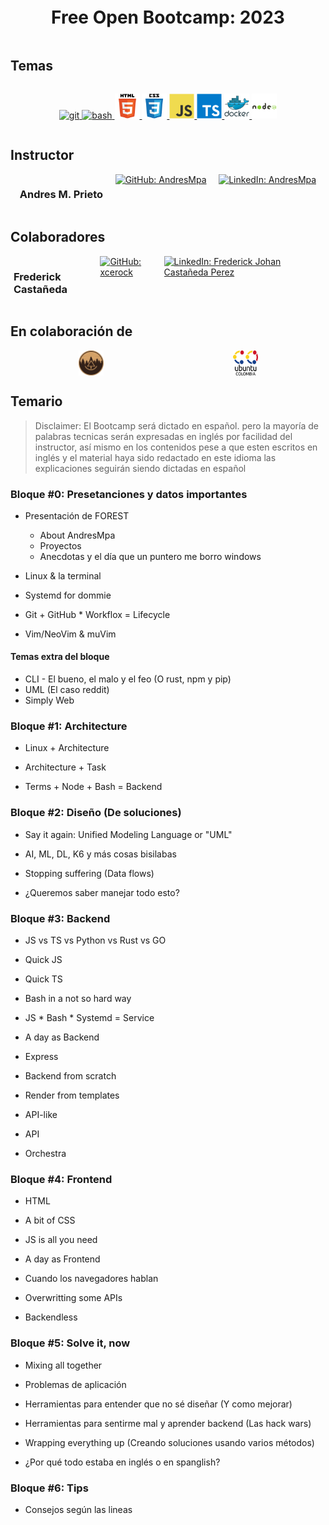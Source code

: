<div style="display: flex; justify-content: space-around; margin: 5px">
    <h1>Free Open Bootcamp: 2023</h1>
</div>

## Temas

<div style="display: flex; justify-content: space-around; margin: 5px">
    <p align="center">
        <a href="https://git-scm.com/" target="_blank" rel="noreferrer">
            <img
                src="https://www.vectorlogo.zone/logos/git-scm/git-scm-icon.svg"
                alt="git"
                width="40"
                height="40"
            />
        </a>
        <a href="https://www.gnu.org/software/bash/" target="_blank" rel="noreferrer">
            <img
                src="https://www.vectorlogo.zone/logos/gnu_bash/gnu_bash-icon.svg"
                alt="bash"
                width="40"
                height="40"
            />
        </a>
        <a href="https://www.w3.org/html/" target="_blank" rel="noreferrer">
            <img
                src="https://raw.githubusercontent.com/devicons/devicon/master/icons/html5/html5-original-wordmark.svg"
                alt="html5"
                width="40"
                height="40"
            />
        </a>
        <a href="https://www.w3schools.com/css/" target="_blank" rel="noreferrer">
            <img
                src="https://raw.githubusercontent.com/devicons/devicon/master/icons/css3/css3-original-wordmark.svg"
                alt="css3"
                width="40"
                height="40"
            />
        </a>
        <a href="https://developer.mozilla.org/en-US/docs/Web/JavaScript" target="_blank" rel="noreferrer">
            <img
                src="https://raw.githubusercontent.com/devicons/devicon/master/icons/javascript/javascript-original.svg"
                alt="webpack"
                width="40"
                height="40"
            />
        </a>
        <a href="https://www.typescriptlang.org/" target="_blank" rel="noreferrer">
            <img
                src="https://raw.githubusercontent.com/devicons/devicon/master/icons/typescript/typescript-original.svg"
                alt="typescript"
                width="40"
                height="40"
                />
        </a>
        <a href="https://www.docker.com/" target="_blank" rel="noreferrer">
            <img
                src="https://raw.githubusercontent.com/devicons/devicon/master/icons/docker/docker-original-wordmark.svg"
                alt="docker"
                width="40"
                height="40"
            />
        </a>
        <a href="https://nodejs.org" target="_blank" rel="noreferrer">
            <img
                src="https://raw.githubusercontent.com/devicons/devicon/master/icons/nodejs/nodejs-original-wordmark.svg"
                alt="nodejs"
                width="40"
                height="40"
            />
        </a>
    </p>
</div>

## Instructor

<div style="display: flex; justify-content: space-around; margin: 5px">
    <h3>Andres M. Prieto</h3>
    <a href="https://github.com/AndresMpa" target="_blank" rel="noreferrer">
        <img
            src="https://img.shields.io/badge/-GitHub-black?style=for-the-badge&logo=GitHub"
            alt="GitHub: AndresMpa"
        />
    </a>
    <a href="https://github.com/AndresMpa" target="_blank" rel="noreferrer">
        <img
            src="https://img.shields.io/badge/-LinkedIn-blue?style=for-the-badge&logo=LinkedIn"
            alt="LinkedIn: AndresMpa"
        />
    </a>
</div>

## Colaboradores

<div style="display: flex; justify-content: space-around; margin: 5px">
    <h3>Frederick Castañeda</h3>
    <a href="https://github.com/xcerock" target="_blank" rel="noreferrer">
        <img
            src="https://img.shields.io/badge/-GitHub-black?style=for-the-badge&logo=GitHub"
            alt="GitHub: xcerock"
        />
    </a>
    <a href="https://www.linkedin.com/in/frederick-casta%C3%B1eda-perez/" target="_blank" rel="noreferrer">
        <img
            src="https://img.shields.io/badge/-LinkedIn-blue?style=for-the-badge&logo=LinkedIn"
            alt="LinkedIn: Frederick Johan Castañeda Perez"
        />
    </a>
</div>

## En colaboración de

<div style="display: flex; justify-content: space-around; margin: 5px">
    <img
        src="https://raw.githubusercontent.com/F-O-R-E-S-T/web-bootcamp-2023/main/.assets/logo_transparente.png"
        alt="FOREST"
        width="40"
        height="40"
    />
    <img
        src="https://raw.githubusercontent.com/F-O-R-E-S-T/web-bootcamp-2023/main/.assets/ubuntu.png"
        alt="FOREST"
        width="40"
        height="40"
    />
</div>

## Temario

> Disclaimer: El Bootcamp será dictado en español. pero la mayoría de palabras tecnicas serán expresadas en inglés por facilidad del instructor, así mismo en los contenidos pese a que esten escritos en inglés y el material haya sido redactado en este idioma las explicaciones seguirán siendo dictadas en español

### Bloque #0: Presetanciones y datos importantes

- Presentación de FOREST

  - About AndresMpa
  - Proyectos
  - Anecdotas y el día que un puntero me borro windows

- Linux & la terminal

- Systemd for dommie

- Git + GitHub \* Workflox = Lifecycle

- Vim/NeoVim & muVim

#### Temas extra del bloque

- CLI - El bueno, el malo y el feo (O rust, npm y pip)
- UML (El caso reddit)
- Simply Web

### Bloque #1: Architecture

- Linux + Architecture

- Architecture + Task

- Terms + Node + Bash = Backend

### Bloque #2: Diseño (De soluciones)

- Say it again: Unified Modeling Language or "UML"

- AI, ML, DL, K6 y más cosas bisilabas

- Stopping suffering (Data flows)

- ¿Queremos saber manejar todo esto?

### Bloque #3: Backend

- JS vs TS vs Python vs Rust vs GO

- Quick JS

- Quick TS

- Bash in a not so hard way

- JS * Bash * Systemd = Service

- A day as Backend

- Express

- Backend from scratch

- Render from templates

- API-like

- API

- Orchestra

### Bloque #4: Frontend

- HTML

- A bit of CSS

- JS is all you need

- A day as Frontend

- Cuando los navegadores hablan

- Overwritting some APIs

- Backendless

### Bloque #5: Solve it, now

- Mixing all together

- Problemas de aplicación

- Herramientas para entender que no sé diseñar (Y como mejorar)

- Herramientas para sentirme mal y aprender backend (Las hack wars)

- Wrapping everything up (Creando soluciones usando varios métodos)

- ¿Por qué todo estaba en inglés o en spanglish?

### Bloque #6: Tips

- Consejos según las lineas
